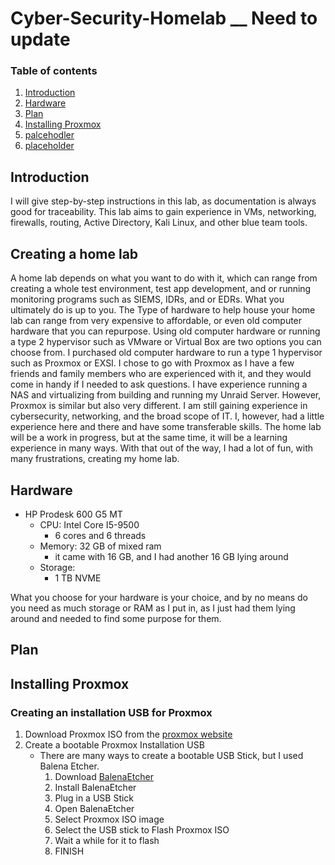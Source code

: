 # Cyber-Security-Homelab __ Need to update

### Table of contents

1. [Introduction](#introduction)
2. [Hardware](#hardware)
3. [Plan](#plan)
4. [Installing Proxmox](#proxmox)
5. [palcehodler](#assessment)
6. [placeholder](#summary)

## Introduction <a name="introduction">
I will give step-by-step instructions in this lab, as documentation is always good for traceability. This lab aims to gain experience in VMs, networking, firewalls, routing, Active Directory, Kali Linux, and other blue team tools. 

## Creating a home lab
A home lab depends on what you want to do with it, which can range from creating a whole test environment, test app development, and or running monitoring programs such as SIEMS, IDRs, and or EDRs. What you ultimately do is up to you. The Type of hardware to help house your home lab can range from very expensive to affordable, or even old computer hardware that you can repurpose. Using old computer hardware or running a type 2 hypervisor such as VMware or Virtual Box are two options you can choose from. I purchased old computer hardware to run a type 1 hypervisor such as Proxmox or EXSI. I chose to go with Proxmox as I have a few friends and family members who are experienced with it, and they would come in handy if I needed to ask questions.  I have experience running a NAS and virtualizing from building and running my Unraid Server. However, Proxmox is similar but also very different. I am still gaining experience in cybersecurity, networking, and the broad scope of IT. I, however, had a little experience here and there and have some transferable skills. The home lab will be a work in progress, but at the same time, it will be a learning experience in many ways. With that out of the way, I had a lot of fun, with many frustrations, creating my home lab. 

## Hardware <a name="hardware">
- HP Prodesk 600 G5 MT
  - CPU: Intel Core I5-9500
      - 6 cores and 6 threads
  - Memory: 32 GB of mixed ram
      - it came with 16 GB, and I had another 16 GB lying around
  - Storage:
    - 1 TB NVME

What you choose for your hardware is your choice, and by no means do you need as much storage or RAM as I put in, as I just had them lying around and needed to find some purpose for them.


## Plan <a name="plan">



## Installing Proxmox <a name="proxmox">

### Creating an installation USB for Proxmox  
1. Download Proxmox ISO from the [proxmox website](https://www.proxmox.com/en/downloads/proxmox-virtual-environment/iso)
2. Create a bootable Proxmox Installation USB
   - There are many ways to create a bootable USB Stick, but I used Balena Etcher.
     1. Download [BalenaEtcher](https://etcher.balena.io/)
     2. Install BalenaEtcher
     3. Plug in a USB Stick
     4. Open BalenaEtcher
     5. Select Proxmox ISO image
     6. Select the USB stick to Flash Proxmox ISO
     7. Wait a while for it to flash
     8. FINISH 

